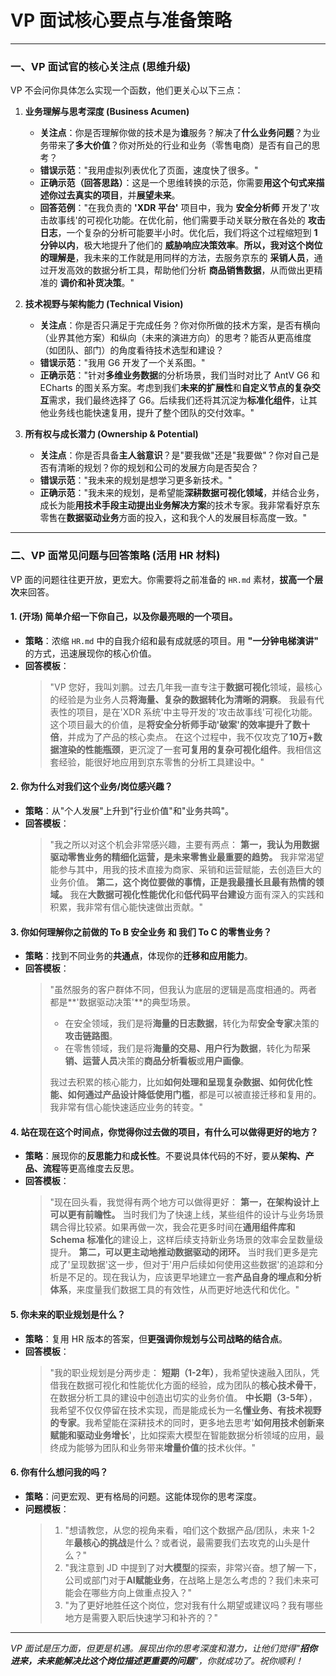 # VP 面试核心要点与准备策略

---

### **一、VP 面试官的核心关注点 (思维升级)**

VP 不会问你具体怎么实现一个函数，他们更关心以下三点：

1.  **业务理解与思考深度 (Business Acumen)**
    *   **关注点**：你是否理解你做的技术是为**谁**服务？解决了**什么业务问题**？为业务带来了**多大价值**？你对所处的行业和业务（零售电商）是否有自己的思考？
    *   **错误示范**："我用虚拟列表优化了页面，速度快了很多。"
    *   **正确示范（回答思路）**：这是一个思维转换的示范，你需要**用这个句式来描述你过去真实的项目**，并**展望未来**。
    *   **回答范例**："在我负责的 **'XDR 平台'** 项目中，我为 **安全分析师** 开发了'攻击故事线'的可视化功能。在优化前，他们需要手动关联分散在各处的 **攻击日志**，一个复杂的分析可能要半小时。优化后，我们将这个过程缩短到 **1 分钟以内**，极大地提升了他们的 **威胁响应决策效率**。**所以，我对这个岗位的理解是**，我未来的工作就是用同样的方法，去服务京东的 **采销人员**，通过开发高效的数据分析工具，帮助他们分析 **商品销售数据**，从而做出更精准的 **调价和补货决策**。"

2.  **技术视野与架构能力 (Technical Vision)**
    *   **关注点**：你是否只满足于完成任务？你对你所做的技术方案，是否有横向（业界其他方案）和纵向（未来的演进方向）的思考？能否从更高维度（如团队、部门）的角度看待技术选型和建设？
    *   **错误示范**："我用 G6 开发了一个关系图。"
    *   **正确示范**："针对**多维业务数据**的分析场景，我们当时对比了 AntV G6 和 ECharts 的图关系方案。考虑到我们**未来的扩展性**和**自定义节点的复杂交互**需求，我们最终选择了 G6。后续我们还将其沉淀为**标准化组件**，让其他业务线也能快速复用，提升了整个团队的交付效率。"

3.  **所有权与成长潜力 (Ownership & Potential)**
    *   **关注点**：你是否具备**主人翁意识**？是"要我做"还是"我要做"？你对自己是否有清晰的规划？你的规划和公司的发展方向是否契合？
    *   **错误示范**："我未来的规划是想学习更多新技术。"
    *   **正确示范**："我未来的规划，是希望能**深耕数据可视化领域**，并结合业务，成长为能**用技术手段主动提出业务解决方案**的技术专家。我非常看好京东零售在**数据驱动业务**方面的投入，这和我个人的发展目标高度一致。"

---

### **二、VP 面常见问题与回答策略 (活用 HR 材料)**

VP 面的问题往往更开放，更宏大。你需要将之前准备的 `HR.md` 素材，**拔高一个层次**来回答。

#### **1. (开场) 简单介绍一下你自己，以及你最亮眼的一个项目。**

*   **策略**：浓缩 `HR.md` 中的自我介绍和最有成就感的项目。用 **"一分钟电梯演讲"** 的方式，迅速展现你的核心价值。
*   **回答模板**：
    > "VP 您好，我叫刘鹏。过去几年我一直专注于**数据可视化**领域，最核心的经验是为业务人员**将海量、复杂的数据转化为清晰的洞察**。
    > 我最有代表性的项目，是在'XDR 系统'中主导开发的'攻击故事线'可视化功能。这个项目最大的价值，是**将安全分析师手动'破案'的效率提升了数十倍**，并成为了产品的核心卖点。
    > 在这个过程中，我不仅攻克了**10万+数据渲染的性能瓶颈**，更沉淀了一套**可复用的复杂可视化组件**。我相信这套经验，能很好地应用到京东零售的分析工具建设中。"

#### **2. 你为什么对我们这个业务/岗位感兴趣？**

*   **策略**：从"个人发展"上升到"行业价值"和"业务共鸣"。
*   **回答模板**：
    > "我之所以对这个机会非常感兴趣，主要有两点：
    > **第一，我认为用数据驱动零售业务的精细化运营，是未来零售业最重要的趋势。** 我非常渴望能参与其中，用我的技术直接为商家、采销和运营赋能，去创造巨大的业务价值。
    > **第二，这个岗位要做的事情，正是我最擅长且最有热情的领域。** 我在**大数据可视化性能优化**和**低代码平台建设**方面有深入的实践和积累，我非常有信心能快速做出贡献。"

#### **3. 你如何理解你之前做的 To B 安全业务 和 我们 To C 的零售业务？**

*   **策略**：找到不同业务的**共通点**，体现你的**迁移和应用能力**。
*   **回答模板**：
    > "虽然服务的客户群体不同，但我认为底层的逻辑是高度相通的。两者都是**'数据驱动决策'**的典型场景。
    > *   在安全领域，我们是将**海量的日志数据**，转化为帮**安全专家**决策的**攻击链路图**。
    > *   在零售领域，我们是将**海量的交易、用户行为数据**，转化为帮**采销、运营人员**决策的**商品分析看板**或**用户画像**。
    >
    > 我过去积累的核心能力，比如**如何处理和呈现复杂数据、如何优化性能、如何通过产品设计降低使用门槛**，都是可以被直接迁移和复用的。我非常有信心能快速适应业务的转变。"

#### **4. 站在现在这个时间点，你觉得你过去做的项目，有什么可以做得更好的地方？**

*   **策略**：展现你的**反思能力**和**成长性**。不要说具体代码的不好，要从**架构、产品、流程**等更高维度去反思。
*   **回答模板**：
    > "现在回头看，我觉得有两个地方可以做得更好：
    > **第一，在架构设计上可以更有前瞻性。** 当时我们为了快速上线，某些组件的设计与业务场景耦合得比较紧。如果再做一次，我会花更多时间在**通用组件库和 Schema 标准化**的建设上，这样后续支持新业务场景的效率会呈数量级提升。
    > **第二，可以更主动地推动数据驱动的闭环。** 当时我们更多是完成了'呈现数据'这一步，但对于'用户后续如何使用这些数据'的追踪和分析是不足的。现在我认为，应该更早地建立一套**产品自身的埋点和分析体系**，来度量我们数据工具的有效性，从而更好地迭代和优化。"

#### **5. 你未来的职业规划是什么？**

*   **策略**：复用 HR 版本的答案，但**更强调你规划与公司战略的结合点**。
*   **回答模板**：
    > "我的职业规划是分两步走：
    > **短期（1-2年）**，我希望快速融入团队，凭借我在数据可视化和性能优化方面的经验，成为团队的**核心技术骨干**，在数据分析工具的建设中创造出切实的业务价值。
    > **中长期（3-5年）**，我希望不仅仅停留在技术实现，而是能成长为一名**懂业务、有技术视野的专家**。我希望能在深耕技术的同时，更多地去思考'**如何用技术创新来赋能和驱动业务增长**'，比如探索大模型在智能数据分析领域的应用，最终成为能够为团队和业务带来**增量价值**的技术伙伴。"

#### **6. 你有什么想问我的吗？**

*   **策略**：问更宏观、更有格局的问题。这能体现你的思考深度。
*   **问题模板**：
    > 1.  "想请教您，从您的视角来看，咱们这个数据产品/团队，未来 1-2 年**最核心的挑战**是什么？或者说，最需要我们去攻克的山头是什么？"
    > 2.  "我注意到 JD 中提到了对**大模型**的探索，非常兴奋。想了解一下，公司或部门对于**AI赋能业务**，在战略上是怎么考虑的？我们未来可能会在哪些方向上做重点投入？"
    > 3.  "为了更好地胜任这个岗位，您对我有什么期望或建议吗？我有哪些地方是需要入职后快速学习和补齐的？"

---
*VP 面试是压力面，但更是机遇。展现出你的思考深度和潜力，让他们觉得"**招你进来，未来能解决比这个岗位描述更重要的问题**"，你就成功了。祝你顺利！*
